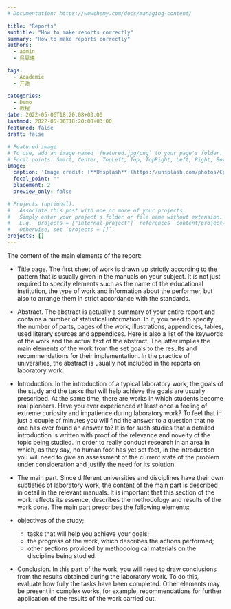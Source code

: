 ```yaml
---
# Documentation: https://wowchemy.com/docs/managing-content/

title: "Reports"
subtitle: "How to make reports correctly"
summary: "How to make reports correctly"
authors:
  - admin
  - 吳恩達

tags:
  - Academic
  - 开源

categories:
  - Demo
  - 教程
date: 2022-05-06T18:20:08+03:00
lastmod: 2022-05-06T18:20:08+03:00
featured: false
draft: false

# Featured image
# To use, add an image named `featured.jpg/png` to your page's folder.
# Focal points: Smart, Center, TopLeft, Top, TopRight, Left, Right, BottomLeft, Bottom, BottomRight.
image:
  caption: 'Image credit: [**Unsplash**](https://unsplash.com/photos/CpkOjOcXdUY)'
  focal_point: ""
  placement: 2
  preview_only: false

# Projects (optional).
#   Associate this post with one or more of your projects.
#   Simply enter your project's folder or file name without extension.
#   E.g. `projects = ["internal-project"]` references `content/project/deep-learning/index.md`.
#   Otherwise, set `projects = []`.
projects: []
---
```


The content of the main elements of the report:

- Title page. The first sheet of work is drawn up strictly according to the pattern that is usually given in the manuals on your subject. It is not just required to specify elements such as the name of the educational institution, the type of work and information about the performer, but also to arrange them in strict accordance with the standards.

- Abstract. The abstract is actually a summary of your entire report and contains a number of statistical information. In it, you need to specify the number of parts, pages of the work, illustrations, appendices, tables, used literary sources and appendices. Here is also a list of the keywords of the work and the actual text of the abstract. The latter implies the main elements of the work from the set goals to the results and recommendations for their implementation. In the practice of universities, the abstract is usually not included in the reports on laboratory work.

- Introduction. In the introduction of a typical laboratory work, the goals of the study and the tasks that will help achieve the goals are usually prescribed. At the same time, there are works in which students become real pioneers. Have you ever experienced at least once a feeling of extreme curiosity and impatience during laboratory work? To feel that in just a couple of minutes you will find the answer to a question that no one has ever found an answer to? It is for such studies that a detailed introduction is written with proof of the relevance and novelty of the topic being studied. In order to really conduct research in an area in which, as they say, no human foot has yet set foot, in the introduction you will need to give an assessment of the current state of the problem under consideration and justify the need for its solution.


- The main part. Since different universities and disciplines have their own subtleties of laboratory work, the content of the main part is described in detail in the relevant manuals. It is important that this section of the work reflects its essence, describes the methodology and results of the work done. The main part prescribes the following elements:
- objectives of the study;
    - tasks that will help you achieve your goals;
    - the progress of the work, which describes the actions performed;
    - other sections provided by methodological materials on the discipline being studied.


- Conclusion. In this part of the work, you will need to draw conclusions from the results obtained during the laboratory work. To do this, evaluate how fully the tasks have been completed. Other elements may be present in complex works, for example, recommendations for further application of the results of the work carried out.